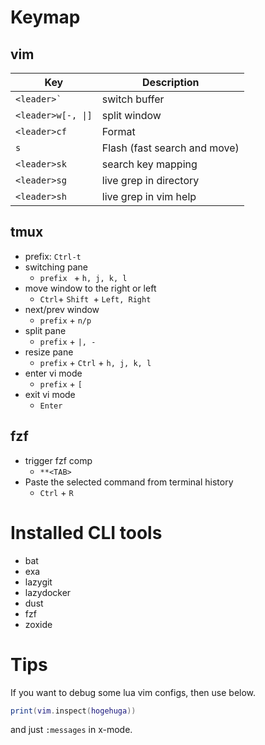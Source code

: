 # Keymap
## vim
| Key   | Description    |
|--------------- | --------------- |
| `` <leader>` ``   | switch buffer   |
| `<leader>w[-, \|]`   | split window |
| `<leader>cf`   | Format   |
| `s`| Flash (fast search and move) |
| `<leader>sk` | search key mapping |
| `<leader>sg` | live grep in directory |
| `<leader>sh` | live grep in vim help |

## tmux
- prefix: `Ctrl-t`
- switching pane
  - `prefix ` + `h, j, k, l`
- move window to the right or left
  - `Ctrl`+ `Shift `+ `Left, Right`
- next/prev window
  - `prefix` + `n/p`
- split pane
  - `prefix` + `|, -`
- resize pane
  - `prefix` + `Ctrl` + `h, j, k, l`
- enter vi mode
  - `prefix` + `[`
- exit vi mode
  - `Enter`

## fzf
- trigger fzf comp
  - `**<TAB>`
- Paste the selected command from terminal history
  - `Ctrl` + `R`

# Installed CLI tools
- bat
- exa
- lazygit
- lazydocker
- dust
- fzf
- zoxide

# Tips
If you want to debug some lua vim configs, then use below.
```lua
print(vim.inspect(hogehuga))
```
and just `:messages` in x-mode.
